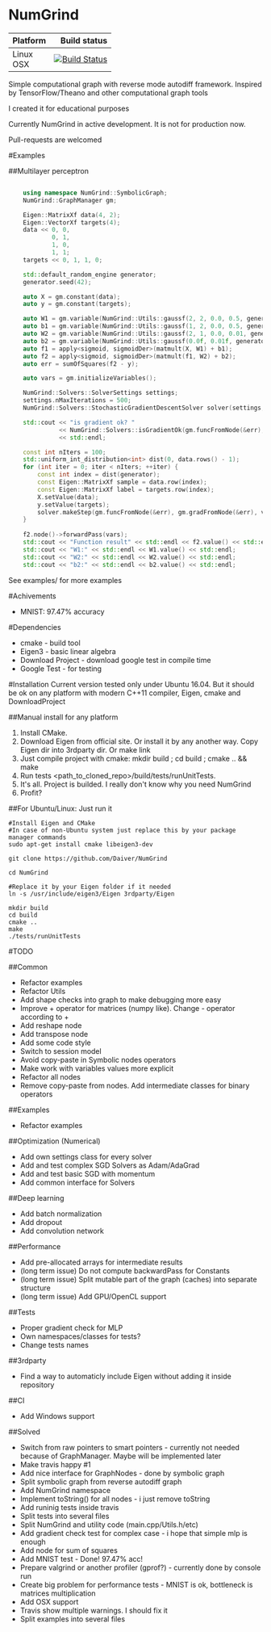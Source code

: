 # NumGrind

Platform | Build status
---------|-------------:
Linux <br> OSX| [![Build Status](https://travis-ci.org/Daiver/NumGrind.svg?branch=master)](https://travis-ci.org/Daiver/NumGrind)

Simple computational graph with reverse mode autodiff framework. Inspired by TensorFlow/Theano and other computational graph tools

I created it for educational purposes

Currently NumGrind in active development. It is not for production now.

Pull-requests are welcomed

#Examples

##Multilayer perceptron
```cpp

    using namespace NumGrind::SymbolicGraph;
    NumGrind::GraphManager gm;

    Eigen::MatrixXf data(4, 2);
    Eigen::VectorXf targets(4);
    data << 0, 0,
            0, 1,
            1, 0,
            1, 1;
    targets << 0, 1, 1, 0;

    std::default_random_engine generator;
    generator.seed(42);

    auto X = gm.constant(data);
    auto y = gm.constant(targets);

    auto W1 = gm.variable(NumGrind::Utils::gaussf(2, 2, 0.0, 0.5, generator));
    auto b1 = gm.variable(NumGrind::Utils::gaussf(1, 2, 0.0, 0.5, generator));
    auto W2 = gm.variable(NumGrind::Utils::gaussf(2, 1, 0.0, 0.01, generator));
    auto b2 = gm.variable(NumGrind::Utils::gaussf(0.0f, 0.01f, generator));
    auto f1 = apply<sigmoid, sigmoidDer>(matmult(X, W1) + b1);
    auto f2 = apply<sigmoid, sigmoidDer>(matmult(f1, W2) + b2);
    auto err = sumOfSquares(f2 - y);

    auto vars = gm.initializeVariables();

    NumGrind::Solvers::SolverSettings settings;
    settings.nMaxIterations = 500;
    NumGrind::Solvers::StochasticGradientDescentSolver solver(settings, 4.0);

    std::cout << "is gradient ok? "
              << NumGrind::Solvers::isGradientOk(gm.funcFromNode(&err), gm.gradFromNode(&err), vars)
              << std::endl;

    const int nIters = 100;
    std::uniform_int_distribution<int> dist(0, data.rows() - 1);
    for (int iter = 0; iter < nIters; ++iter) {
        const int index = dist(generator);
        const Eigen::MatrixXf sample = data.row(index);
        const Eigen::MatrixXf label = targets.row(index);
        X.setValue(data);
        y.setValue(targets);
        solver.makeStep(gm.funcFromNode(&err), gm.gradFromNode(&err), vars);
    }
    
    f2.node()->forwardPass(vars);
    std::cout << "Function result" << std::endl << f2.value() << std::endl;
    std::cout << "W1:" << std::endl << W1.value() << std::endl;
    std::cout << "W2:" << std::endl << W2.value() << std::endl;
    std::cout << "b2:" << std::endl << b2.value() << std::endl;
```

See examples/ for more examples

#Achivements
 - MNIST: 97.47% accuracy

#Dependencies
 - cmake - build tool
 - Eigen3 - basic linear algebra
 - Download Project - download google test in compile time
 - Google Test - for testing

#Installation
Current version tested only under Ubuntu 16.04. But it should be ok on any platform with modern C++11 compiler, Eigen, cmake and DownloadProject

##Manual install for any platform
1. Install CMake.
2. Download Eigen from official site. Or install it by any another way. Copy Eigen dir into 3rdparty dir. Or make link
3. Just compile project with cmake: mkdir build ; cd build ; cmake .. && make
4. Run tests <path_to_cloned_repo>/build/tests/runUnitTests.
5. It's all. Project is builded. I really don't know why you need NumGrind
6. Profit?

##For Ubuntu/Linux:
Just run it
```
#Install Eigen and CMake
#In case of non-Ubuntu system just replace this by your package manager commands
sudo apt-get install cmake libeigen3-dev

git clone https://github.com/Daiver/NumGrind

cd NumGrind

#Replace it by your Eigen folder if it needed
ln -s /usr/include/eigen3/Eigen 3rdparty/Eigen

mkdir build 
cd build 
cmake .. 
make
./tests/runUnitTests

```

#TODO

##Common
 - Refactor examples
 - Refactor Utils
 - Add shape checks into graph to make debugging more easy
 - Improve + operator for matrices (numpy like). Change - operator according to +
 - Add reshape node
 - Add transpose node
 - Add some code style
 - Switch to session model
 - Avoid copy-paste in Symbolic nodes operators
 - Make work with variables values more explicit
 - Refactor all nodes
 - Remove copy-paste from nodes. Add intermediate classes for binary operators

##Examples
 - Refactor examples

##Optimization (Numerical)
 - Add own settings class for every solver
 - Add and test complex SGD Solvers as Adam/AdaGrad
 - Add and test basic SGD with momentum
 - Add common interface for Solvers

##Deep learning
 - Add batch normalization
 - Add dropout
 - Add convolution network

##Performance
 - Add pre-allocated arrays for intermediate results
 - (long term issue) Do not compute backwardPass for Constants
 - (long term issue) Split mutable part of the graph (caches) into separate structure
 - (long term issue) Add GPU/OpenCL support

##Tests
 - Proper gradient check for MLP 
 - Own namespaces/classes for tests?
 - Change tests names

##3rdparty
 - Find a way to automaticly include Eigen without adding it inside repository

##CI
 - Add Windows support

##Solved
 - Switch from raw pointers to smart pointers - currently not needed because of GraphManager. Maybe will be implemented later
 - Make travis happy #1
 - Add nice interface for GraphNodes - done by symbolic graph
 - Split symbolic graph from reverse autodiff graph
 - Add NumGrind namespace
 - Implement toString() for all nodes - i just remove toString
 - Add runinig tests inside travis
 - Split tests into several files
 - Split NumGrind and utility code (main.cpp/Utils.h/etc)
 - Add gradient check test for complex case - i hope that simple mlp is enough
 - Add node for sum of squares
 - Add MNIST test - Done! 97.47% acc!
 - Prepare valgrind or another profiler (gprof?) - currently done by console run
 - Create big problem for performance tests - MNIST is ok, bottleneck is matrices multiplication
 - Add OSX support
 - Travis show multiple warnings. I should fix it
 - Split examples into several files

